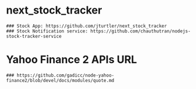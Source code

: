 # next_stock_tracker
    ### Stock App: https://github.com/jturtler/next_stock_tracker
    ### Stock Notification service: https://github.com/chauthutran/nodejs-stock-tracker-service

# Yahoo Finance 2 APIs URL
    ### https://github.com/gadicc/node-yahoo-finance2/blob/devel/docs/modules/quote.md